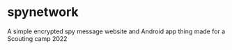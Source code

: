 # spynetwork
A simple encrypted spy message website and Android app thing made for a Scouting camp 2022 
